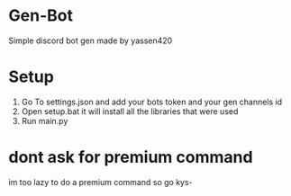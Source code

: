 # Gen-Bot
Simple discord bot gen made by yassen420

# Setup
1. Go To settings.json and add your bots token and your gen channels id
2. Open setup.bat it will install all the libraries that were used
3. Run main.py

# dont ask for premium command
im too lazy to do a premium command so go kys-
